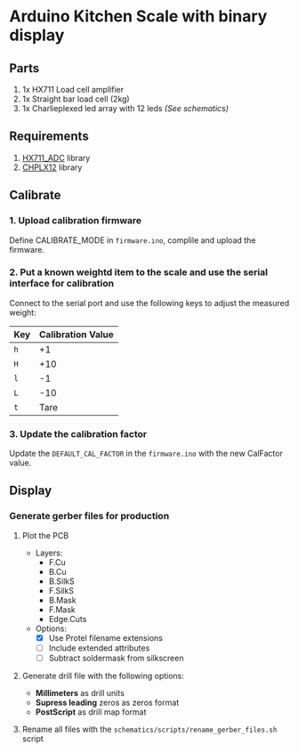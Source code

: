 # Arduino Kitchen Scale with binary display

## Parts

1. 1x HX711 Load cell amplifier
3. 1x Straight bar load cell (2kg)
4. 1x Charlieplexed led array with 12 leds *(See schematics)*

## Requirements

1. [HX711_ADC](https://github.com/olkal/HX711_ADC) library
2. [CHPLX12](https://github.com/szeist/CHPLX12) library

## Calibrate

### 1. Upload calibration firmware

Define CALIBRATE_MODE in `firmware.ino`, complile and upload the firmware.

### 2. Put a known weightd item to the scale and use the serial interface for calibration

Connect to the serial port and use the following keys to adjust the measured weight:

| Key | Calibration Value |
| --- | ----------------- |
| `h` | +1                |
| `H` | +10               |
| `l` | -1                |
| `L` | -10               |
| `t` | Tare              |

### 3. Update the calibration factor

Update the `DEFAULT_CAL_FACTOR` in the `firmware.ino` with the new CalFactor value.

## Display

### Generate gerber files for production

1. Plot the PCB
    - Layers:
        - F.Cu
        - B.Cu
        - B.SilkS
        - F.SilkS
        - B.Mask
        - F.Mask
        - Edge.Cuts
    - Options:
        - [X] Use Protel filename extensions
        - [ ] Include extended attributes
        - [ ] Subtract soldermask from silkscreen

2. Generate drill file with the following options:
    - **Millimeters** as drill units
    - **Supress leading** zeros as zeros format
    - **PostScript** as drill map format

3. Rename all files with the `schematics/scripts/rename_gerber_files.sh` script